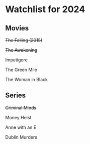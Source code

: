 # Watchlist for 2024

## Movies

~~The Falling (2015)~~

~~The Awakening~~

Impetigore 

The Green Mile

The Woman in Black

## Series

~~Criminal Minds~~

Money Heist

Anne with an E

Dublin Murders 
